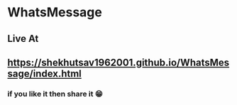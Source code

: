 # WhatsMessage

## Live At

## https://shekhutsav1962001.github.io/WhatsMessage/index.html

### if you like it then share it 😁
